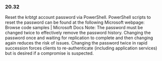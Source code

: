 
### 20.32  
Reset the krbtgt account password via PowerShell. PowerShell scripts to reset the 
password can be found at the following Microsoft webpage: Browse code samples | 
Microsoft Docs 
Note: The password must be changed twice to effectively remove the password history. 
Changing the password once and waiting for replication to complete and then changing 
again reduces the risk of issues. Changing the password twice in rapid succession forces 
clients to re-authenticate (including application services) but is desired if a compromise is 
suspected. 
